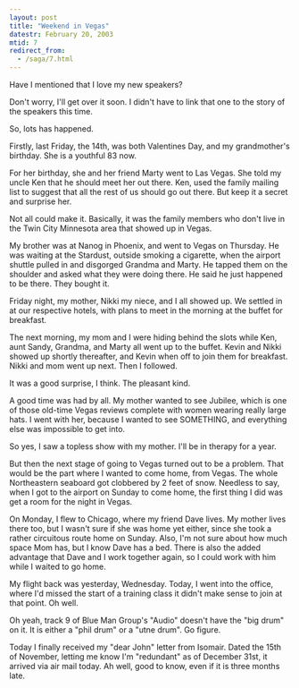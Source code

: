 ```yaml
---
layout: post
title: "Weekend in Vegas"
datestr: February 20, 2003
mtid: 7
redirect_from:
  - /saga/7.html
---
```

<a name="20030220a"></a>

Have I mentioned that I love my new speakers?

Don't worry, I'll get over it soon. I didn't have to link that one to the story
of the speakers this time.

So, lots has happened.

Firstly, last Friday, the 14th, was both Valentines Day, and my grandmother's
birthday. She is a youthful 83 now.

For her birthday, she and her friend Marty went to Las Vegas. She told my uncle
Ken that he should meet her out there. Ken, used the family mailing list to
suggest that all the rest of us should go out there. But keep it a secret and
surprise her.

Not all could make it. Basically, it was the family members who don't live
in the Twin City Minnesota area that showed up in Vegas.

My brother was at Nanog in Phoenix, and went to Vegas on Thursday. He was waiting
at the Stardust, outside smoking a cigarette, when the airport shuttle pulled
in and disgorged Grandma and Marty. He tapped them on the shoulder and asked
what they were doing there. He said he just happened to be there. They bought
it.

Friday night, my mother, Nikki my niece, and I all showed up. We settled in
at our respective hotels, with plans to meet in the morning at the buffet for
breakfast.

The next morning, my mom and I were hiding behind the slots while Ken, aunt
Sandy, Grandma, and Marty all went up to the buffet. Kevin and Nikki showed
up shortly thereafter, and Kevin when off to join them for breakfast. Nikki
and mom went up next. Then I followed.

It was a good surprise, I think. The pleasant kind.

A good time was had by all. My mother wanted to see Jubilee, which is one of
those old-time Vegas reviews complete with women wearing really large hats.
I went with her, because I wanted to see SOMETHING, and everything else was
impossible to get into.

So yes, I saw a topless show with my mother. I'll be in therapy for a year.

But then the next stage of going to Vegas turned out to be a problem. That
would be the part where I wanted to come home, from Vegas. The whole Northeastern
seaboard got clobbered by 2 feet of snow. Needless to say, when I got to the
airport on Sunday to come home, the first thing I did was get a room for the
night in Vegas.

On Monday, I flew to Chicago, where my friend Dave lives. My mother lives there
too, but I wasn't sure if she was home yet either, since she took a rather circuitous
route home on Sunday. Also, I'm not sure about how much space Mom has, but I
know Dave has a bed. There is also the added advantage that Dave and I work
together again, so I could work with him while I waited to go home.

My flight back was yesterday, Wednesday. Today, I went into the office, where
I'd missed the start of a training class it didn't make sense to join at that
point. Oh well.

Oh yeah, track 9 of Blue Man Group's &quot;Audio&quot; doesn't have the &quot;big
drum&quot; on it. It is either a &quot;phil drum&quot; or a &quot;utne drum&quot;.
Go figure.

Today I finally received my &quot;dear John&quot; letter from Isomair. Dated
the 15th of November, letting me know I'm &quot;redundant&quot; as of December
31st, it arrived via air mail today. Ah well, good to know, even if it is three months late.

